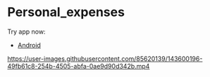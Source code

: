 # Personal_expenses 

Try app now:
- [Android]()

<!-- ![personal expenses app cover](https://user-images.githubusercontent.com/85620139/129032552-d022b69c-f774-4a8d-b4a1-e5111f4ee854.png) -->

https://user-images.githubusercontent.com/85620139/143600196-49fb61c8-254b-4505-abfa-0ae9d90d342b.mp4
